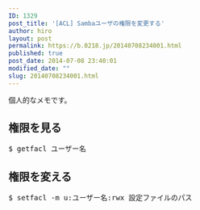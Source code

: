 ```yaml
---
ID: 1329
post_title: '[ACL] Sambaユーザの権限を変更する'
author: hiro
layout: post
permalink: https://b.0218.jp/20140708234001.html
published: true
post_date: 2014-07-08 23:40:01
modified_date: ""
slug: 20140708234001.html
---
```

個人的なメモです。
<!--more-->
<h2>権限を見る</h2>
<pre class="prettyprint">$ getfacl ユーザー名</pre>

<h2>権限を変える</h2>
<pre class="prettyprint">$ setfacl -m u:ユーザー名:rwx 設定ファイルのパス</pre>